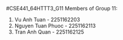 #CSE441_64HTTT3_G11
Members of Group 11:
1. Vu Anh Tuan - 2251162203
2. Nguyen Tuan Phuoc - 2251162113
3. Tran Anh Quan - 2251162125
